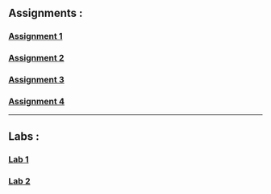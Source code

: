 ## Assignments :
### [Assignment 1](https://github.com/ajaayushdeku/wt-lab-assignment/tree/master/Assignment/Assignment1)
### [Assignment 2](https://github.com/ajaayushdeku/wt-lab-assignment/tree/master/Assignment/Assignment2)
### [Assignment 3](https://github.com/ajaayushdeku/wt-lab-assignment/tree/master/Assignment/Assignment3)
### [Assignment 4](https://github.com/ajaayushdeku/wt-lab-assignment/tree/master/Assignment/Assignment4)
***
## Labs :
### [Lab 1](https://github.com/ajaayushdeku/wt-lab-assignment/tree/master/Lab/Lab1)
### [Lab 2](https://github.com/ajaayushdeku/wt-lab-assignment/tree/master/Lab/Lab2)